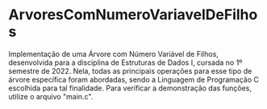 # ArvoresComNumeroVariavelDeFilhos
Implementação de uma Árvore com Número Variável de Filhos, desenvolvida para a disciplina de Estruturas de Dados I, cursada no 1º semestre de 2022. Nela, todas as principais operações para esse tipo de árvore específica foram abordadas, sendo a Linguagem de Programação C escolhida para tal finalidade. Para verificar a demonstração das funções, utilize o arquivo "main.c".
